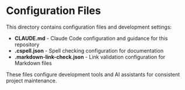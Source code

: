 # Configuration Files

This directory contains configuration files and development settings:

- **CLAUDE.md** - Claude Code configuration and guidance for this repository
- **.cspell.json** - Spell checking configuration for documentation
- **.markdown-link-check.json** - Link validation configuration for Markdown files

These files configure development tools and AI assistants for consistent project maintenance.